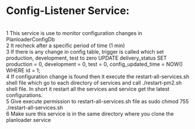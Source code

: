 # Config-Listener Service:
</br>
1 This service is use to monitor configuration changes in PlanloaderConfigDb </br>
2 It recheck after a specific period of time (1 min) </br>
3 If there is any change in config table, trigger is called which set production, development, test to zero 
    UPDATE delivery_status SET 
		production = 0,
        development = 0, 
        test = 0,
        config_updated_time = NOW()
	WHERE id = 1;   </br>    
4 If configuration change is found then it execute the restart-all-services.sh shell file which go to each directory of services and call ./restart-pm2.sh shell file. In short it restart all the services and service get the latest configurations. </br>
5 Give execute permission to  restart-all-services.sh  file as  sudo chmod 755 ./restart-all-services.sh</br>
6 Make sure this service is in the same directory where you clone the planloader service